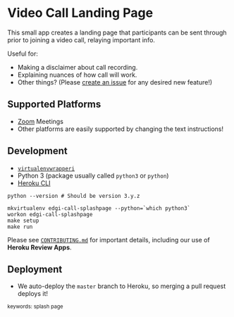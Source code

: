 # Video Call Landing Page

This small app creates a landing page that participants can be sent
through prior to joining a video call, relaying important info.

Useful for:
- Making a disclaimer about call recording.
- Explaining nuances of how call will work.
- Other things? (Please [create an issue][issue] for any desired new feature!)

## Supported Platforms

- [Zoom](https://zoom.us) Meetings
- Other platforms are easily supported by changing the text instructions!

## Development

- [`virtualenvwrapperi`](https://virtualenvwrapper.readthedocs.io/en/latest/install.html)
- Python 3 (package usually called `python3` or `python`)
- [Heroku CLI](https://devcenter.heroku.com/articles/heroku-cli)

```
python --version # Should be version 3.y.z

mkvirtualenv edgi-call-splashpage --python=`which python3`
workon edgi-call-splashpage
make setup
make run
```

Please see [`CONTRIBUTING.md`](CONTRIBUTING.md) for important details,
including our use of **Heroku Review Apps**.

## Deployment

* We auto-deploy the `master` branch to Heroku, so merging a pull
  request deploys it!

<sub>keywords: splash page</sub>

   [issue]: https://github.com/edgi-govdata-archiving/video-call-landing-page/issues/new
